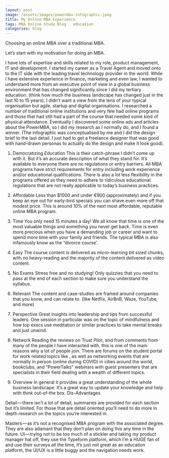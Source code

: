 ```yaml
---
layout: post
image: /assets/images/powermba-infographic.jpeg
title: My Online MBA Experience
tags: MBA Online Study Blog   education
categories: blog
---
```




Choosing an online MBA over a traditional MBA.

Let’s start with my motivation for doing an MBA.

I have lots of expertise and skills related to my role, product management, IT and development. I started my career as a Travel Agent and moved onto to the IT side with the leading travel technology provider in the world. While I have extensive experience in finance, marketing and even law, I wanted to understand more from an executive point of view in a global business environment that has changed significantly since I did my tertiary education. (think how much the business landscape has changed just in the last 10 to 15 years). I didn’t want a view from the lens of your typical organisation but agile, startup and digital organisations.
I researched a number of traditional online institutions and very few had online programs and those that had still had a part of the course that needed some kind of physical attendance.
Eventually I discovered some online ads and articles about the PowerMBA, so I did my research as I normally do, and I found a winner.
(The infographic was conceptualised by me and I did the design brief to the last detail. I just had to get a freelance designer that was good with hand-drawn personas to actually do the design and make it look good).
1. Democratizing Education
This is their catch-phrase I didn’t come up with it. But it’s an accurate description of what they stand for. It’s available to everyone there are no regulations or entry barriers. All MBA programs have strict requirements for entry including work experience and/or educational qualifications.
There is also a lot less flexibility in the programs offered as they need to adhere to ridiculous educational regulations that are not really applicable to today’s business practices.
2. Affordable
Less than $1000 and under €900 (approximately) and if you keep an eye out for early-bird specials you can shave even more off that modest price. This is around 10% of the next most affordable, reputable online MBA program.

3. Time
You only need 15 minutes a day! We all know that time is one of the most valuable things and something you never get back. Time is even more precious when you have a demanding job or career and want to spend more time with your family and friends. The typical MBA is also infamously know as the “divorce course’.

4. Easy
The course content is delivered as micro-learning bit sized chunks, with no heavy-reading and the majority of the content delivered as video content.

5. No Exams
Stress free and no studying! Only quizzies that you need to pass at the end of each section to make sure you understand the syllabus.

6. Relevant
The content and case-studies are framed around companies that you know, and can relate to. (like Netflix, AirBnB, Waze, YouTube, and more)
7. Perspective
Great insights into leadership and tips from successful leaders.
One session in particular was on the topic of mindfulness and how top execs use meditation or similar practices to take mental breaks and just unwind.

8. Network
Reading the reviews on Trust Pilot, and from comments from many of the people I have interacted with, this is one of the main reasons why a lot of people join. There are forums on the student portal for work related topics like , as well as networking events that are normally in person (online during COVID) in cities around the world, bookclubs, and “PowerTalks” webinars with guest presenters that are specialists in their field dealing with a wealth of different topics.

9. Overview
In general it provides a great understanding of the whole business landscape. It’s a great way to update your knowledge and help with think out-of-the box.
Dis-Advantages

Detail — there isn’t a lot of detail, summaries are provided for each section but it’s limited. For those that are detail oriented you’ll need to do more in depth research on the topics you’re interested in.

Masters — as it’s not a recognised MBA program with the associated degree. They are also adamant that they don’t plan on doing this any time in the future.
UI — trying not to be too much of a stickler and taking my product manager hat off, they use the Typeform platform, which I’m a HUGE fan of and use their surveys all the time, it’s just not great as an education platform, the UI/UX is a little buggy and the navigation needs work.
